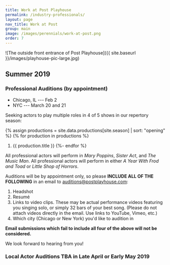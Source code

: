 ```yaml
---
title: Work at Post Playhouse
permalink: /industry-professionals/
layout: page
nav_title: Work at Post
group: main
image: /images/perennials/work-at-post.png
order: 7
---
```


![The outside front entrance of Post Playhouse]({{ site.baseurl }}/images/playhouse-pic-large.jpg)

## Summer 2019

### Professional Auditions (by appointment)

- Chicago, IL --- Feb 2
- NYC --- March 20 and 21

Seeking actors to play multiple roles in 4 of 5 shows in our repertory season: 

{% assign productions = site.data.productions[site.season] | sort: "opening" %}
{% for production in productions %}
1. {{ production.title }}
{%- endfor %}

All professional actors will perform in _Mary Poppins_, _Sister Act_, and _The Music Man_. All professional actors will perform in either _A Year With Frod and Toad_ or _Little Shop of Horrors_.

Auditions will be by appointment only, so please __INCLUDE ALL OF THE
FOLLOWING__ in an email to [auditions@postplayhouse.com](mailto:auditions@postplayhouse.com):

1. Headshot
2. Resum&eacute;
3. Links to video clips. These may be actual performance videos featuring you
   singing solo, or simply 32 bars of your best song. (Please do not attach
   videos directly in the email. Use links to YouTube, Vimeo, etc.)
4. Which city (Chicago or New York) you'd like to audition in

__Email submissions which fail to include all four of the above will not be
considered.__

We look forward to hearing from you!

### Local Actor Auditions TBA in Late April or Early May 2019

